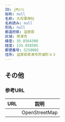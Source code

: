 ```yaml
---
ID: jMzrc
総称: null
名称: 大将軍神社
名称読み: null
別名: null
都道府県: 滋賀県
区域: 草津市
緯度: 35.0564308
経度: 135.958505
郵便番号: 5250002
住所: 滋賀県草津市芦浦町４３
---
```


## その他

### 参考URL

| URL | 説明          |
| --- | ------------- |
|     | OpenStreetMap |
